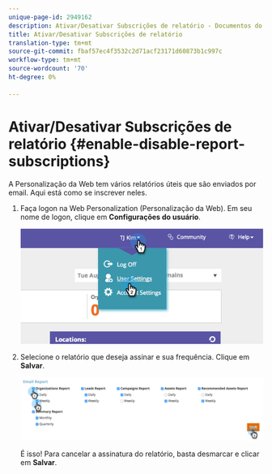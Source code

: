```yaml
---
unique-page-id: 2949162
description: Ativar/Desativar Subscrições de relatório - Documentos do Marketing - Documentação do produto
title: Ativar/Desativar Subscrições de relatório
translation-type: tm+mt
source-git-commit: fbaf57ec4f3532c2d71acf23171d60873b1c997c
workflow-type: tm+mt
source-wordcount: '70'
ht-degree: 0%

---
```



# Ativar/Desativar Subscrições de relatório {#enable-disable-report-subscriptions}

A Personalização da Web tem vários relatórios úteis que são enviados por email. Aqui está como se inscrever neles.

1. Faça logon na Web Personalization (Personalização da Web). Em seu nome de logon, clique em **Configurações do usuário**.

   ![](assets/image2014-9-17-20-3a48-3a28.png)

1. Selecione o relatório que deseja assinar e sua frequência. Clique em **Salvar**.

   ![](assets/email-settings.png)

   É isso! Para cancelar a assinatura do relatório, basta desmarcar e clicar em **Salvar**.
